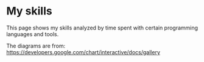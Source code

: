 # My skills 
This page shows my skills analyzed by time spent with certain programming languages and tools.

The diagrams are from: https://developers.google.com/chart/interactive/docs/gallery
